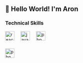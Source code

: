<h2 align="left">👋 Hello World! I'm Aron</h2>

###

<div align="left">
  <h3>Technical Skills</h3>
  <img src="https://cdn.jsdelivr.net/gh/devicons/devicon/icons/react/react-original.svg" height="30" alt="react logo"  />
  <img width="12" />
  <img src="https://cdn.jsdelivr.net/gh/devicons/devicon/icons/javascript/javascript-original.svg" height="30" alt="javascript logo"  />
  <img width="12" />
  <img src="https://cdn.jsdelivr.net/gh/devicons/devicon/icons/php/php-original.svg" height="30" alt="php logo"  />
  <img width="12" />
</div>

###
<div>
    <img src="https://cdn.jsdelivr.net/gh/devicons/devicon/icons/gmail/gmail-original.svg" height="30" alt="php logo"  />
  <img width="12" />
</div>

###




###
